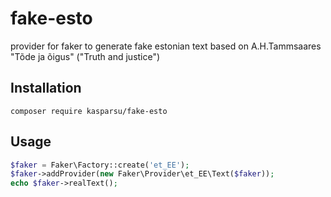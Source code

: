 # fake-esto

provider for faker to generate fake estonian text based on A.H.Tammsaares "Tõde ja õigus" ("Truth and justice")

## Installation
`composer require kasparsu/fake-esto`

## Usage

```php
$faker = Faker\Factory::create('et_EE');
$faker->addProvider(new Faker\Provider\et_EE\Text($faker));
echo $faker->realText();
```